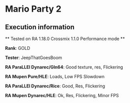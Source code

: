 # Mario Party 2 

## Execution information


** Tested on RA 1.18.0 Crossmix 1.1.0 Performance mode **


**Rank**: GOLD


**Tester**: JeepThatGoesBoom



**RA ParaLLEl Dynarec/Gln64**: Good texture, res, Flickering


**RA Mupen Pure/HLE**: Loads, Low FPS Slowdown


**RA ParaLLEl Dynarec/Rice**: Good, Res, Flickering


**RA Mupen Dynarec/HLE**: Ok, Res, Flickering, Minor FPS